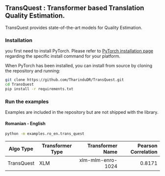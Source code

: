 ## TransQuest : Transformer based Translation Quality Estimation. 

TransQuest provides state-of-the-art models for Quality Estimation.

### Installation
you first need to install PyTorch.
Please refer to [PyTorch installation page](https://pytorch.org/get-started/locally/#start-locally) regarding the specific install command for your platform.

When PyTorch has been installed, you can install from source by cloning the repository and running:

```bash
git clone https://github.com/TharinduDR/TransQuest.git
cd TransQuest
pip install -r requirements.txt
```

### Run the examples
Examples are included in the repository but are not shipped with the library.

#### Romanian - English 
```bash
python -m examples.ro_en.trans_quest
```

Algo Type   | Transformer Type  | Transformer Name  | Pearson Correlation | 
------------| ----------------- |------------------:| -------------------:| 
TransQuest  | XLM               | xlm-mlm-enro-1024 | 0.8171              | 
